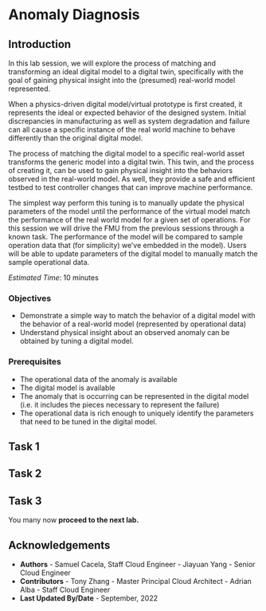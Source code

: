 # Anomaly Diagnosis

## Introduction

In this lab session, we will explore the process of matching and transforming an ideal digital model to a digital twin, specifically with the goal of gaining physical insight into the (presumed) real-world model represented.

When a physics-driven digital model/virtual prototype is first created, it represents the ideal or expected behavior of the designed system. 
Initial discrepancies in manufacturing as well as system degradation and failure can all cause a specific instance of the real world machine to behave differently than the original digital model. 
 
The process of matching the digital model to a specific real-world asset transforms the generic model into a digital twin. This twin, and the process of creating it, can be used to gain physical insight into the behaviors observed in the real-world model.  As well, they provide a safe and efficient testbed to test controller changes that can improve machine performance.
 
The simplest way perform this tuning  is to manually update the physical parameters of the model until the performance of the virtual model match the performance of the real world model for a given set of operations.    For this session we will drive the FMU from the previous sessions through a known task.  The performance of the model will be compared to sample operation data that (for simplicity) we’ve embedded in the model).  Users will be able to update parameters of the digital model to manually match the sample operational data.


*Estimated Time*: 10 minutes

### Objectives

- Demonstrate a simple way to match the behavior of a digital model with the behavior of a real-world model (represented by operational data)
- Understand physical insight about an observed anomaly can be obtained by tuning a digital model.

### Prerequisites

- The operational data of the anomaly is available
- The digital model is available
- The anomaly that is occurring can be represented in the digital model (i.e. it includes the pieces necessary to represent the failure)
- The operational data is rich enough to uniquely identify the parameters that need to be tuned in the digital model.


## Task 1



## Task 2




## Task 3

You many now **proceed to the next lab.**

## Acknowledgements

- **Authors**
      - Samuel Cacela, Staff Cloud Engineer 
      - Jiayuan Yang - Senior Cloud Engineer 
- **Contributors** 
      - Tony Zhang - Master Principal Cloud Architect
      - Adrian Alba - Staff Cloud Engineer
- **Last Updated By/Date** - September, 2022